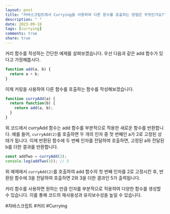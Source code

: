 ```yaml
---
layout: post
title: "자바스크립트에서 Currying을 사용하여 다른 함수를 호출하는 방법은 무엇인가요?"
description: " "
date: 2023-09-18
tags: [currying]
comments: true
share: true
---
```


커리 함수를 작성하는 간단한 예제를 살펴보겠습니다. 우선 다음과 같은 add 함수가 있다고 가정해봅시다.

```javascript
function add(a, b) {
  return a + b;
}
```

이제 커링을 사용하여 다른 함수를 호출하는 함수를 작성해보겠습니다.

```javascript
function curryAdd(a) {
  return function(b) {
    return add(a, b);
  }
}
```

위 코드에서 curryAdd 함수는 add 함수를 부분적으로 적용한 새로운 함수를 반환합니다. 예를 들어, `curryAdd(2)`를 호출하면 두 개의 인자 중 첫 번째인 a가 2로 고정된 상태가 됩니다. 이제 반환된 함수에 두 번째 인자를 전달하여 호출하면, 고정된 a와 전달된 b를 더한 결과를 반환합니다.

```javascript
const addTwo = curryAdd(2);
console.log(addTwo(3)); // 5
```

위 예제에서 `curryAdd(2)`를 호출하여 add 함수의 첫 번째 인자를 2로 고정시킨 후, 반환된 함수에 3을 전달하여 호출하면 2와 3을 더한 결과인 5가 출력됩니다.

커리 함수를 사용하면 원하는 만큼 인자를 부분적으로 적용하여 다양한 함수를 생성할 수 있습니다. 이를 통해 코드의 재사용성과 유지보수성을 높일 수 있습니다.

#자바스크립트 #커리 #Currying